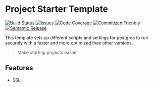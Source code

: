 # Project Starter Template

[![Build Status][build-img]][build-url]
[![Issues][issues-img]][issues-url]
[![Code Coverage][codecov-img]][codecov-url]
[![Commitizen Friendly][commitizen-img]][commitizen-url]
[![Semantic Release][semantic-release-img]][semantic-release-url]

This template sets up different scripts and settings for postgres to run securely with a faster and more optimized than other versions.

> Make starting projects easier

## Features

- SSL

[build-img]: https://github.com/CodeVault-LLC/postgres-template/actions/workflows/release.yml/badge.svg
[build-url]: https://github.com/CodeVault-LLC/postgres-template/actions/workflows/release.yml
[issues-img]: https://img.shields.io/github/issues/CodeVault-LLC/postgres-template
[issues-url]: https://github.com/CodeVault-LLC/postgres-template/issues
[codecov-img]: https://codecov.io/gh/CodeVault-LLC/postgres-template/branch/main/graph/badge.svg
[codecov-url]: https://codecov.io/gh/CodeVault-LLC/postgres-template
[semantic-release-img]: https://img.shields.io/badge/%20%20%F0%9F%93%A6%F0%9F%9A%80-semantic--release-e10079.svg
[semantic-release-url]: https://github.com/semantic-release/semantic-release
[commitizen-img]: https://img.shields.io/badge/commitizen-friendly-brightgreen.svg
[commitizen-url]: http://commitizen.github.io/cz-cli/
